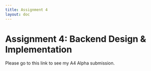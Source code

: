 ```yaml
---
title: Assignment 4
layout: doc
---
```


# Assignment 4: Backend Design & Implementation

Please go to this link to see my A4 Alpha submission.
